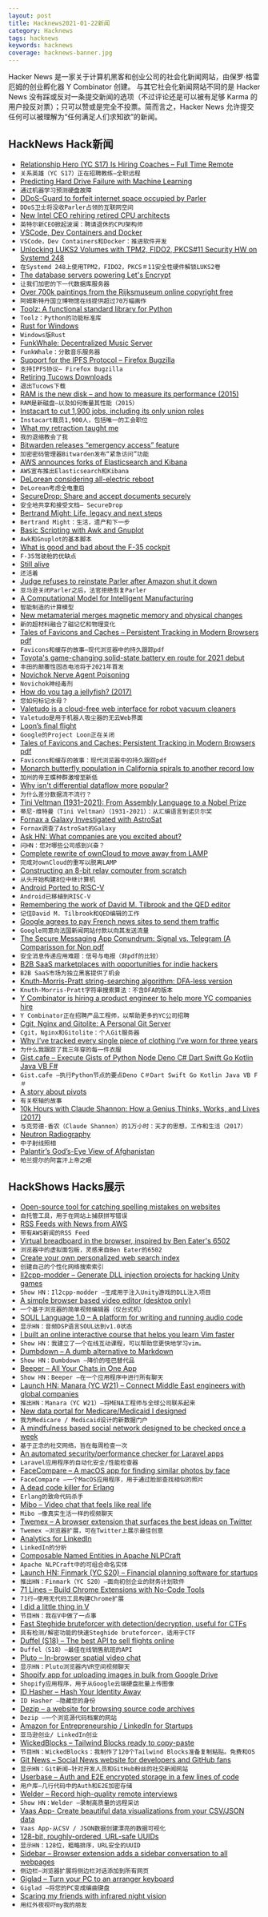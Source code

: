 ```yaml
---
layout: post
title: Hacknews2021-01-22新闻
category: Hacknews
tags: hacknews
keywords: hacknews
coverage: hacknews-banner.jpg
---
```


Hacker News 是一家关于计算机黑客和创业公司的社会化新闻网站，由保罗·格雷厄姆的创业孵化器 Y Combinator 创建。
与其它社会化新闻网站不同的是 Hacker News 没有踩或反对一条提交新闻的选项（不过评论还是可以被有足够 Karma 的用户投反对票）；只可以赞或是完全不投票。简而言之，Hacker News 允许提交任何可以被理解为“任何满足人们求知欲”的新闻。

## HackNews Hack新闻


- [Relationship Hero (YC S17) Is Hiring Coaches – Full Time Remote](https://relationshiphero.com/careers?role=coach)
- `关系英雄（YC S17）正在招聘教练–全职远程`
- [Predicting Hard Drive Failure with Machine Learning](https://datto.engineering/post/predicting-hard-drive-failure-with-machine-learning)
- `通过机器学习预测硬盘故障`
- [DDoS-Guard to forfeit internet space occupied by Parler](https://krebsonsecurity.com/2021/01/ddos-guard-to-forfeit-internet-space-occupied-by-parler/)
- `DDoS卫士将没收Parler占领的互联网空间`
- [New Intel CEO rehiring retired CPU architects](https://www.anandtech.com/show/16438/new-intel-ceo-making-waves-rehiring-retired-cpu-architects)
- `英特尔新CEO掀起波澜：聘请退休的CPU架构师`
- [VSCode, Dev Containers and Docker](https://blog.feabhas.com/2021/01/vscode-dev-containers-and-docker-moving-software-development-forward/)
- `VSCode，Dev Containers和Docker：推进软件开发`
- [Unlocking LUKS2 Volumes with TPM2, FIDO2, PKCS#11 Security HW on Systemd 248](http://0pointer.net/blog/unlocking-luks2-volumes-with-tpm2-fido2-pkcs11-security-hardware-on-systemd-248.html)
- `在Systemd 248上使用TPM2，FIDO2，PKCS＃11安全性硬件解锁LUKS2卷`
- [The database servers powering Let's Encrypt](https://letsencrypt.org/2021/01/21/next-gen-database-servers.html)
- `让我们加密的下一代数据库服务器`
- [Over 700k paintings from the Rijksmuseum online copyright free](https://www.ianvisits.co.uk/blog/2021/01/21/over-700000-paintings-from-the-rijksmuseum-online-copyright-free/)
- `阿姆斯特丹国立博物馆在线提供超过70万幅画作`
- [Toolz: A functional standard library for Python](https://github.com/pytoolz/toolz)
- `Toolz：Python的功能标准库`
- [Rust for Windows](https://github.com/microsoft/windows-rs)
- `Windows版Rust`
- [FunkWhale: Decentralized Music Server](https://funkwhale.audio/en_US/)
- `FunkWhale：分散音乐服务器`
- [Support for the IPFS Protocol – Firefox Bugzilla](https://bugzilla.mozilla.org/show_bug.cgi?id=1354807)
- `支持IPFS协议– Firefox Bugzilla`
- [Retiring Tucows Downloads](https://tucows.com/retired/)
- `退出Tucows下载`
- [RAM is the new disk – and how to measure its performance (2015)](https://tanelpoder.com/2015/11/30/ram-is-the-new-disk-and-how-to-measure-its-performance-part-3-cpu-instructions-cycles/)
- `RAM是新磁盘–以及如何衡量其性能（2015）`
- [Instacart to cut 1,900 jobs, including its only union roles](https://www.bloomberg.com/news/articles/2021-01-21/instacart-to-cut-1-900-jobs-including-its-only-union-positions)
- `Instacart裁员1,900人，包括唯一的工会职位`
- [What my retraction taught me](https://www.nature.com/articles/d41586-021-00073-4)
- `我的退缩教会了我`
- [Bitwarden releases “emergency access” feature](https://bitwarden.com/help/article/releasenotes/#2021-01-19)
- `加密密码管理器Bitwarden发布“紧急访问”功能`
- [AWS announces forks of Elasticsearch and Kibana](https://aws.amazon.com/blogs/opensource/stepping-up-for-a-truly-open-source-elasticsearch)
- `AWS宣布推出Elasticsearch和Kibana`
- [DeLorean considering all-electric reboot](https://www.newdelorean.com/nhtsa-releases-final-low-volume-manufacturing-rules/)
- `DeLorean考虑全电重启`
- [SecureDrop: Share and accept documents securely](https://securedrop.org/)
- `安全地共享和接受文档– SecureDrop`
- [Bertrand Might: Life, legacy and next steps](http://bertrand.might.net/)
- `Bertrand Might：生活，遗产和下一步`
- [Basic Scripting with Awk and Gnuplot](https://cyberchris.xyz/posts/awk-and-gnuplot/)
- `Awk和Gnuplot的基本脚本`
- [What is good and bad about the F-35 cockpit](https://hushkit.net/2021/01/21/what-is-good-and-bad-about-the-f-35-cockpit-a-panthers-pilots-guide-to-modern-cockpits/)
- `F-35驾驶舱的优缺点`
- [Still alive](https://astralcodexten.substack.com/p/still-alive)
- `还活着`
- [Judge refuses to reinstate Parler after Amazon shut it down](https://www.npr.org/2021/01/21/956486352/judge-refuses-to-reinstate-parler-after-amazon-shut-it-down)
- `亚马逊关闭Parler之后，法官拒绝恢复Parler`
- [A Computational Model for Intelligent Manufacturing](https://industrytoday.com/a-computational-model-for-intelligent-manufacturing/)
- `智能制造的计算模型`
- [New metamaterial merges magnetic memory and physical changes](https://arstechnica.com/science/2021/01/new-metamaterial-merges-magnetic-memory-and-physical-changes/)
- `新的超材料融合了磁记忆和物理变化`
- [Tales of Favicons and Caches – Persistent Tracking in Modern Browsers pdf](https://www.cs.uic.edu/%7Epolakis/papers/solomos-ndss21.pdf)
- `Favicons和缓存的故事–现代浏览器中的持久跟踪pdf`
- [Toyota's game-changing solid-state battery en route for 2021 debut](https://asia.nikkei.com/Spotlight/Most-read-in-2020/Toyota-s-game-changing-solid-state-battery-en-route-for-2021-debut)
- `丰田的颠覆性固态电池将于2021年首发`
- [Novichok Nerve Agent Poisoning](https://www.thelancet.com/journals/lancet/article/PIIS0140-6736(20)32644-1/fulltext)
- `Novichok神经毒剂`
- [How do you tag a jellyfish? (2017)](https://futureoftheocean.wordpress.com/2017/08/01/how-do-you-tag-a-jellyfish/)
- `您如何标记水母？ `
- [Valetudo is a cloud-free web interface for robot vacuum cleaners](https://www.cnx-software.com/2021/01/20/valetudo-is-a-cloud-free-web-interface-for-robot-vacuum-cleaners/)
- `Valetudo是用于机器人吸尘器的无云Web界面`
- [Loon’s final flight](https://blog.x.company/loons-final-flight-e9d699123a96?gi=b913b3d1667e)
- `Google的Project Loon正在关闭`
- [Tales of Favicons and Caches: Persistent Tracking in Modern Browsers pdf](https://www.cs.uic.edu/~polakis/papers/solomos-ndss21.pdf)
- `Favicons和缓存的故事：现代浏览器中的持久跟踪pdf`
- [Monarch butterfly population in California spirals to another record low](http://xerces.org/blog/monarch-population-in-california-spirals-to-another-record-low)
- `加州的帝王蝶种群激增至新低`
- [Why isn't differential dataflow more popular?](https://scattered-thoughts.net/writing/why-isnt-differential-dataflow-more-popular/)
- `为什么差分数据流不流行？`
- [Tini Veltman (1931–2021): From Assembly Language to a Nobel Prize](https://writings.stephenwolfram.com/2021/01/tini-veltman-1931-2021-from-assembly-language-to-a-nobel-prize/)
- `蒂尼·维特曼（Tini Veltman）（1931-2021）：从汇编语言到诺贝尔奖`
- [Fornax a Galaxy Investigated with AstroSat](https://phys.org/news/2021-01-fornax-galaxy-astrosat.html)
- `Fornax调查了AstroSat的Galaxy`
- [Ask HN: What companies are you excited about?](item?id=25869285)
- `问HN：您对哪些公司感到兴奋？`
- [Complete rewrite of ownCloud to move away from LAMP](https://owncloud.com/infinite-scale/)
- `完成对ownCloud的重写以脱离LAMP`
- [Constructing an 8-bit relay computer from scratch](https://relaycomputer.co.uk/pages/overview.html)
- `从头开始构建8位中继计算机`
- [Android Ported to RISC-V](https://www.theregister.com/2021/01/21/android_riscv_port/)
- `Android已移植到RISC-V`
- [Remembering the work of David M. Tilbrook and the QED editor](https://leahneukirchen.org/blog/archive/2021/01/remembering-the-work-of-david-m-tilbrook-and-the-qed-editor.html)
- `记住David M. Tilbrook和QED编辑的工作`
- [Google agrees to pay French news sites to send them traffic](https://arstechnica.com/tech-policy/2021/01/google-agrees-to-pay-french-news-sites-to-send-them-traffic/)
- `Google同意向法国新闻网站付款以向其发送流量`
- [The Secure Messaging App Conundrum: Signal vs. Telegram (A Comparisson for Non pdf](https://cqi.inf.usi.ch/publications/telegram_vs_signal.pdf)
- `安全消息传递应用难题：信号与电报（非pdf的比较）`
- [B2B SaaS marketplaces with opportunities for indie hackers](https://rocketgems.com/blog/saas-marketplaces/)
- `B2B SaaS市场为独立黑客提供了机会`
- [Knuth-Morris-Pratt string-searching algorithm: DFA-less version](https://yurichev.com/news/20210121_Knuth_Morris_Pratt_1/)
- `Knuth-Morris-Pratt字符串搜索算法：不含DFA的版本`
- [Y Combinator is hiring a product engineer to help more YC companies hire](item?id=25870891)
- `Y Combinator正在招聘产品工程师，以帮助更多的YC公司招聘`
- [Cgit, Nginx and Gitolite: A Personal Git Server](https://bryanbrattlof.com/cgit-nginx-gitolite-a-personal-git-server/)
- `Cgit，Nginx和Gitolite：个人Git服务器`
- [Why I’ve tracked every single piece of clothing I’ve worn for three years](https://www.reaktor.com/blog/why-ive-tracked-every-single-piece-of-clothing-ive-worn-for-three-years/)
- `为什么我跟踪了我三年穿的每一件衣服`
- [Gist.cafe – Execute Gists of Python Node Deno C# Dart Swift Go Kotlin Java VB F#](https://gist.cafe)
- `Gist.cafe –执行Python节点的要点Deno C＃Dart Swift Go Kotlin Java VB F＃`
- [A story about pivots](https://posthog.com/blog/story-about-pivots)
- `有关枢轴的故事`
- [10k Hours with Claude Shannon: How a Genius Thinks, Works, and Lives (2017)](https://medium.com/the-mission/10-000-hours-with-claude-shannon-12-lessons-on-life-and-learning-from-a-genius-e8b9297bee8f)
- `与克劳德·香农（Claude Shannon）的1万小时：天才的思想，工作和生活（2017）`
- [Neutron Radiography](https://phoenixwi.com/neutron-radiography/neutron-image-gallery/)
- `中子射线照相`
- [Palantir’s God’s-Eye View of Afghanistan](https://www.wired.com/story/palantirs-gods-eye-view-of-afghanistan/)
- `帕兰提尔的阿富汗上帝之眼`


## HackShows Hacks展示

- [ Open-source tool for catching spelling mistakes on websites](https://github.com/siteinspector/siteinspector)
- `自托管工具，用于在网站上捕获拼写错误`
- [ RSS Feeds with News from AWS](https://www.cloudnews.dev/feeds)
- `带有AWS新闻的RSS Feed`
- [ Virtual breadboard in the browser, inspired by Ben Eater's 6502](https://www.tejotron.com/)
- `浏览器中的虚拟面包板，灵感来自Ben Eater的6502`
- [ Create your own personalized web search index](https://crawlcrawler.com)
- `创建自己的个性化网络搜索索引`
- [ Il2cpp-modder – Generate DLL injection projects for hacking Unity games](https://github.com/juanmjacobs/il2cpp-modder)
- `Show HN：Il2cpp-modder –生成用于注入Unity游戏的DLL注入项目`
- [ A simple browser based video editor (desktop only)](https://bwasti.github.io/mebm/)
- `一个基于浏览器的简单视频编辑器（仅台式机）`
- [ SOUL Language 1.0 – A platform for writing and running audio code](https://soul-lang.github.io/SOUL/docs/SOUL_V1_Release.html)
- `显示HN：音频DSP语言SOUL达到v1.0状态`
- [ I built an online interactive course that helps you learn Vim faster](https://www.vim.so)
- `Show HN：我建立了一个在线互动课程，可以帮助您更快地学习vim。`
- [ Dumbdown – A dumb alternative to Markdown](https://github.com/treenotation/dumbdown)
- `Show HN：Dumbdown –降价的哑巴替代品`
- [ Beeper – All Your Chats in One App](https://www.beeperhq.com/?hn)
- `Show HN：Beeper –在一个应用程序中进行所有聊天`
- [Launch HN: Manara (YC W21) – Connect Middle East engineers with global companies](item?id=25849054)
- `推出HN：Manara（YC W21）–将MENA工程师与全球公司联系起来`
- [ New data portal for Medicare/Medicaid I designed](http://data.cms.gov/beta/)
- `我为Medicare / Medicaid设计的新数据门户`
- [ A mindfulness based social network designed to be checked once a week](https://www.sundayy.app/)
- `基于正念的社交网络，旨在每周检查一次`
- [ An automated security/performance checker for Laravel apps](https://laravel-enlightn.com)
- `Laravel应用程序的自动化安全/性能检查器`
- [ FaceCompare – A macOS app for finding similar photos by face](https://face-compare.now.sh)
- `FaceCompare –一个MacOS应用程序，用于通过脸部查找相似的照片`
- [ A dead code killer for Erlang](https://tech.nextroll.com/blog/dev/2021/01/06/erlang-rebar3-hank.html)
- `Erlang的致命代码杀手`
- [ Mibo – Video chat that feels like real life](https://getmibo.com/)
- `Mibo –像真实生活一样的视频聊天`
- [ Twemex – A browser extension that surfaces the best ideas on Twitter](https://twemex.app/)
- `Twemex –浏览器扩展，可在Twitter上展示最佳创意`
- [ Analytics for LinkedIn](http://lunaa.co.uk/)
- `LinkedIn的分析`
- [ Composable Named Entities in Apache NLPCraft](https://nlpcraft.apache.org/blogs/composable_named_entities.html)
- `Apache NLPCraft中的可组合命名实体`
- [Launch HN: Finmark (YC S20) – Financial planning software for startups](item?id=25860819)
- `推出HN：Finmark（YC S20）–面向初创企业的财务计划软件`
- [ 71 Lines – Build Chrome Extensions with No-Code Tools](https://71lines.com)
- `71行–使用无代码工具构建Chrome扩展`
- [ I did a little thing in V](https://github.com/profullstack/bitchin.net)
- `节目HN：我在V中做了一点事`
- [ Fast Steghide bruteforcer with detection/decryption, useful for CTFs](https://github.com/RickdeJager/stegseek)
- `具有检测/解密功能的快速Steghide bruteforcer，适用于CTF`
- [ Duffel (S18) – The best API to sell flights online](item?id=25860100)
- `Duffel（S18）–最佳在线销售航班的API`
- [ Pluto – In-browser spatial video chat](https://pluto.video)
- `显示HN：Pluto浏览器内VR空间视频聊天`
- [ Shopify app for uploading images in bulk from Google Drive](https://apps.shopify.com/smart-image-upload)
- `Shopify应用程序，用于从Google云端硬盘批量上传图像`
- [ ID Hasher – Hash Your Identity Away](https://github.com/d77939/id_hasher)
- `ID Hasher –隐藏您的身份`
- [ Dezip – a website for browsing source code archives](https://dezip.org/)
- `Dezip –一个浏览源代码档案的网站`
- [ Amazon for Entrepreneurship / LinkedIn for Startups](https://startupstarter.co)
- `亚马逊创业/ LinkedIn创业`
- [ WickedBlocks – Tailwind Blocks ready to copy-paste](https://blocks.wickedtemplates.com/)
- `节目HN：WickedBlocks：我制作了120个Tailwind Blocks准备复制粘贴。免费和OS`
- [ Git News – Social News website for developers and GitHub fans](https://gitnews.tech)
- `显示HN：Git新闻–针对开发人员和GitHub粉丝的社交新闻网站`
- [ Userbase – Auth and E2E encrypted storage in a few lines of code](https://userbase.com/?home)
- `用户库–几行代码中的Auth和E2E加密存储`
- [ Welder – Record high-quality remote interviews](https://www.getwelder.com/)
- `Show HN：Welder –录制高质量的远程采访`
- [ Vaas App- Create beautiful data visualizations from your CSV/JSON data](https://www.vaasapp.co)
- `Vaas App-从CSV / JSON数据创建漂亮的数据可视化`
- [ 128-bit, roughly-ordered, URL-safe UUIDs](https://github.com/anthonynsimon/timeflake)
- `显示HN：128位，粗略排序，URL安全的UUID`
- [ Sidebar – Browser extension adds a sidebar conversation to all webpages](https://sidebarhq.com/)
- `侧边栏–浏览器扩展将侧边栏对话添加到所有网页`
- [ Giglad – Turn your PC to an arranger keyboard](https://deltarray.com/)
- `Giglad –将您的PC变成编曲键盘`
- [ Scaring my friends with infrared night vision](https://www.youtube.com/watch?v=dWTqLhesa3U)
- `用红外夜视吓my我的朋友`

